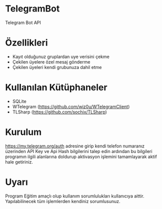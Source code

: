 # TelegramBot
Telegram Bot API

# Özellikleri
- Kayıt olduğunuz gruplardan uye verisini çekme
- Çekilen üyelere özel mesaj gönderme
- Çekilen üyeleri kendi grubunuza dahil etme

# Kullanılan Kütüphaneler
- SQLite
- WTelegram (https://github.com/wiz0u/WTelegramClient)
- TLSharp (https://github.com/sochix/TLSharp)

# Kurulum
https://my.telegram.org/auth adresine girip kendi telefon numaranız üzerinden API Key ve Api Hash bilgilerini talep edin ardından bu bilgileri programın ilgili alanlarına doldurup aktivasyon işlemini tamamlayarak aktif hale getiriniz.

# Uyarı
Program Eğitim amaçlı olup kullanım sorumlulukları kullanıcıya aittir. Yapılabilinecek tüm işlemlerden kendiniz sorumlusunuz.
